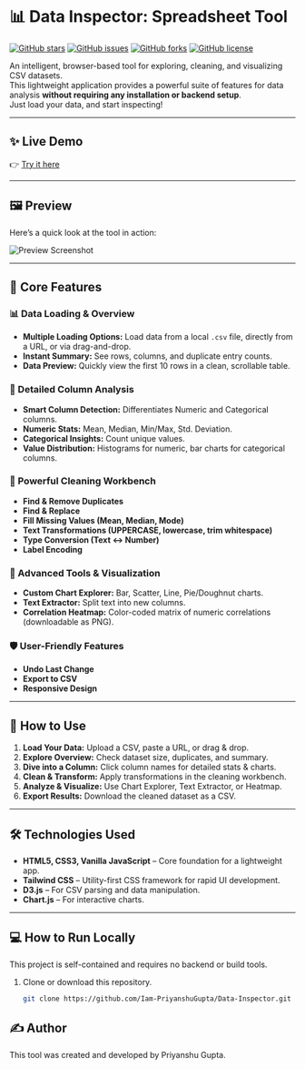 # 📊 Data Inspector: Spreadsheet Tool

[![GitHub stars](https://img.shields.io/github/stars/Iam-PriyanshuGupta/Data-Inspector?style=social)](https://github.com/Iam-PriyanshuGupta/Data-Inspector/stargazers)
[![GitHub issues](https://img.shields.io/github/issues/Iam-PriyanshuGupta/Data-Inspector)](https://github.com/Iam-PriyanshuGupta/Data-Inspector/issues)
[![GitHub forks](https://img.shields.io/github/forks/Iam-PriyanshuGupta/Data-Inspector?style=social)](https://github.com/Iam-PriyanshuGupta/Data-Inspector/network/members)
[![GitHub license](https://img.shields.io/github/license/Iam-PriyanshuGupta/Data-Inspector)](https://github.com/Iam-PriyanshuGupta/Data-Inspector/blob/main/LICENSE)

An intelligent, browser-based tool for exploring, cleaning, and visualizing CSV datasets.  
This lightweight application provides a powerful suite of features for data analysis **without requiring any installation or backend setup**.  
Just load your data, and start inspecting!

---

## ✨ Live Demo
👉 [Try it here](https://Iam-PriyanshuGupta/Data-Inspector/)

---

## 🖼️ Preview
Here’s a quick look at the tool in action:  

![Preview Screenshot](preview.png)  

---

## 🔑 Core Features

### 📊 Data Loading & Overview
- **Multiple Loading Options:** Load data from a local `.csv` file, directly from a URL, or via drag-and-drop.  
- **Instant Summary:** See rows, columns, and duplicate entry counts.  
- **Data Preview:** Quickly view the first 10 rows in a clean, scrollable table.  

### 🔬 Detailed Column Analysis
- **Smart Column Detection:** Differentiates Numeric and Categorical columns.  
- **Numeric Stats:** Mean, Median, Min/Max, Std. Deviation.  
- **Categorical Insights:** Count unique values.  
- **Value Distribution:** Histograms for numeric, bar charts for categorical columns.  

### 🧹 Powerful Cleaning Workbench
- **Find & Remove Duplicates**  
- **Find & Replace**  
- **Fill Missing Values (Mean, Median, Mode)**  
- **Text Transformations (UPPERCASE, lowercase, trim whitespace)**  
- **Type Conversion (Text ↔ Number)**  
- **Label Encoding**  

### 🚀 Advanced Tools & Visualization
- **Custom Chart Explorer:** Bar, Scatter, Line, Pie/Doughnut charts.  
- **Text Extractor:** Split text into new columns.  
- **Correlation Heatmap:** Color-coded matrix of numeric correlations (downloadable as PNG).  

### 🛡️ User-Friendly Features
- **Undo Last Change**  
- **Export to CSV**  
- **Responsive Design**  

---

## 🚀 How to Use
1. **Load Your Data:** Upload a CSV, paste a URL, or drag & drop.  
2. **Explore Overview:** Check dataset size, duplicates, and summary.  
3. **Dive into a Column:** Click column names for detailed stats & charts.  
4. **Clean & Transform:** Apply transformations in the cleaning workbench.  
5. **Analyze & Visualize:** Use Chart Explorer, Text Extractor, or Heatmap.  
6. **Export Results:** Download the cleaned dataset as a CSV.  

---

## 🛠️ Technologies Used
- **HTML5, CSS3, Vanilla JavaScript** – Core foundation for a lightweight app.  
- **Tailwind CSS** – Utility-first CSS framework for rapid UI development.  
- **D3.js** – For CSV parsing and data manipulation.  
- **Chart.js** – For interactive charts.  

---

## 💻 How to Run Locally
This project is self-contained and requires no backend or build tools.  

1. Clone or download this repository.  
   ```bash
   git clone https://github.com/Iam-PriyanshuGupta/Data-Inspector.git

## ✍️ Author
This tool was created and developed by Priyanshu Gupta.
